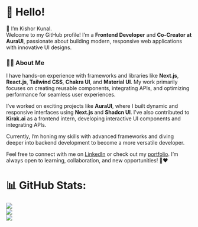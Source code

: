 
# 💫 Hello!  
👋 I’m Kishor Kunal.  
Welcome to my GitHub profile! I’m a **Frontend Developer** and **Co-Creator at AuraUI**, passionate about building modern, responsive web applications with innovative UI designs.  

### 🧑‍💻 About Me  
I have hands-on experience with frameworks and libraries like **Next.js**, **React.js**, **Tailwind CSS**, **Chakra UI**, and **Material UI**. My work primarily focuses on creating reusable components, integrating APIs, and optimizing performance for seamless user experiences.  

I’ve worked on exciting projects like **AuraUI**, where I built dynamic and responsive interfaces using **Next.js** and **Shadcn UI**. I’ve also contributed to **Kirak.ai** as a frontend intern, developing interactive UI components and integrating APIs. 

Currently, I’m honing my skills with advanced frameworks and diving deeper into backend development to become a more versatile developer.  

Feel free to connect with me on [LinkedIn](https://www.linkedin.com/in/kishor-kunal-8a5656196/) or check out my [portfolio](https://kishor-kunal-portfolio.vercel.app/). I’m always open to learning, collaboration, and new opportunities! 🤗❤️  


# 📊 GitHub Stats:
![](https://github-readme-stats.vercel.app/api?username=kunalkumar156&theme=dark&hide_border=false&include_all_commits=false&count_private=false)<br/>
![](https://github-readme-streak-stats.herokuapp.com/?user=kunalkumar156&theme=dark&hide_border=false)<br/>
![](https://github-readme-stats.vercel.app/api/top-langs/?username=kunalkumar156&theme=dark&hide_border=false&include_all_commits=false&count_private=false&layout=compact)

  
<!-- Proudly created with GPRM ( https://gprm.itsvg.in ) -->
